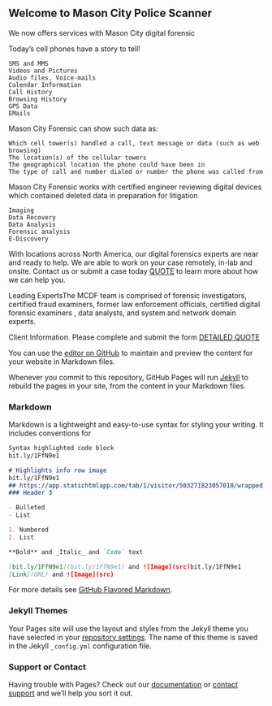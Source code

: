 ## Welcome to Mason City Police Scanner
We now offers services with Mason City digital forensic

Today’s cell phones have a story to tell!

    SMS and MMS
    Videos and Pictures
    Audio files, Voice-mails
    Calendar Information
    Call History
    Browsing History
    GPS Data
    EMails

Mason City Forensic can show such data as:

    Which cell tower(s) handled a call, text message or data (such as web browsing)
    The location(s) of the cellular towers
    The geographical location the phone could have been in
    The type of call and number dialed or number the phone was called from

Mason City Forensic works with certified engineer reviewing digital devices which contained deleted data in preparation for litigation

    Imaging
    Data Recovery
    Data Analysis
    Forensic analysis
    E-Discovery

With locations across North America, our digital forensics experts are near and ready to help. We are able to work on your case remotely, in-lab and onsite. Contact us or submit a case today [QUOTE](https://www.digitalforensicscorp.com/partner-cases/partner-case/2fc03291a2b5-825c-6737-93a9-aeaec994) to learn more about how we can help you.

Leading ExpertsThe MCDF team is comprised of forensic investigators, certified fraud examiners, former law enforcement officials, certified digital forensic examiners , data analysts, and system and network domain experts.


Client Information. 
Please complete and submit the form
[DETAILED QUOTE](https://www.digitalforensicscorp.com/partner-cases/partner-case/2fc03291a2b5-825c-6737-93a9-aeaec994)

You can use the [editor on GitHub](https://github.com/MasonCityPoliceScanner/MasonCityPoliceScanner.github.io/edit/master/README.md) to maintain and preview the content for your website in Markdown files.

Whenever you commit to this repository, GitHub Pages will run [Jekyll](https://jekyllrb.com/) to rebuild the pages in your site, from the content in your Markdown files.

### Markdown

Markdown is a lightweight and easy-to-use syntax for styling your writing. It includes conventions for

```markdown
Syntax highlighted code block
bit.ly/1FfN9e1

# Highlights info row image
bit.ly/1FfN9e1
## https://app.statichtmlapp.com/tab/1/visitor/503271823057018/wrapped
### Header 3

- Bulleted
- List

1. Numbered
2. List

**Bold** and _Italic_ and `Code` text

[bit.ly/1FfN9e1](bit.ly/1FfN9e1) and ![Image](src)bit.ly/1FfN9e1
[Link](URL) and ![Image](src)
```

For more details see [GitHub Flavored Markdown](https://guides.github.com/features/mastering-markdown/).

### Jekyll Themes

Your Pages site will use the layout and styles from the Jekyll theme you have selected in your [repository settings](https://github.com/MasonCityPoliceScanner/MasonCityPoliceScanner.github.io/settings). The name of this theme is saved in the Jekyll `_config.yml` configuration file.

### Support or Contact

Having trouble with Pages? Check out our [documentation](https://help.github.com/categories/github-pages-basics/) or [contact support](https://github.com/contact) and we’ll help you sort it out.
